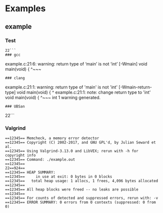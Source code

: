 # Examples
## example
### Test
```
22```
### gcc
```
example.c:21:6: warning: return type of ‘main’ is not ‘int’ [-Wmain]
 void main(void) {
      ^~~~
```
### clang
```
example.c:21:1: warning: return type of 'main' is not 'int' [-Wmain-return-type]
void main(void) {
^
example.c:21:1: note: change return type to 'int'
void main(void) {
^~~~
int
1 warning generated.
```
### UBSan
```
22```
### Valgrind
```
==12345== Memcheck, a memory error detector
==12345== Copyright (C) 2002-2017, and GNU GPL'd, by Julian Seward et al.
==12345== Using Valgrind-3.13.0 and LibVEX; rerun with -h for copyright info
==12345== Command: ./example.out
==12345== 
22==924== 
==12345== HEAP SUMMARY:
==12345==     in use at exit: 0 bytes in 0 blocks
==12345==   total heap usage: 1 allocs, 1 frees, 4,096 bytes allocated
==12345== 
==12345== All heap blocks were freed -- no leaks are possible
==12345== 
==12345== For counts of detected and suppressed errors, rerun with: -v
==12345== ERROR SUMMARY: 0 errors from 0 contexts (suppressed: 0 from 0)
```

